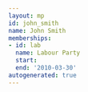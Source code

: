 ```yaml
---
layout: mp
id: john_smith
name: John Smith
memberships:
- id: lab
  name: Labour Party
  start: 
  end: '2010-03-30'
autogenerated: true
---
```

